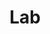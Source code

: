 ---
layout: profiles
permalink: /lab/
title: Lab
description: Members of the lab
nav: true
nav_order: 7

profiles:
  # if you want to include more than one profile, just replicate the following block
  # and create one content file for each profile inside _pages/
  - align: left
    image: prof_pic.jpg
    content: kema.md
    image_circular: false # crops the image to make it circular
    more_info: >
      <p>Ke Ma</p>
      <p>PhD, 2021 Michaelmas Entry</p>

  - align: left
    image: mowei.jpg
    content: mowei.md
    image_circular: false # crops the image to make it circular
    more_info: >
      <p>Mowei Lu</p>
      <p>PhD, 2022 Michaelmas Entry</p>

  - align: left
    image: prof_pic.jpg
    content: mengjie.md
    image_circular: false # crops the image to make it circular
    more_info: >
      <p>Mengjie Qin</p>
      <p>Visiting Scholar, 2023-2024</p>

  - align: left
    image: prof_pic.jpg
    content: siwei.md
    image_circular: false # crops the image to make it circular
    more_info: >
      <p>Siwei Liu</p>
      <p>PhD, 2023 Michaelmas Entry</p>

  - align: left
    image: life_cam.jpg
    content: lekang.md
    image_circular: false # crops the image to make it circular
    more_info: >
      <p>Lekang Jiang</p>
      <p>PhD, 2023 Michaelmas Entry</p>
      <p>lj408@cam.ac.uk</p>

---